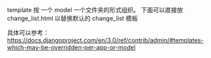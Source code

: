 template 按 一个 model 一个文件夹的形式组织。
下面可以直接放 change_list.html 以替换默认的 change_list 模板

具体可以参考：https://docs.djangoproject.com/en/3.0/ref/contrib/admin/#templates-which-may-be-overridden-per-app-or-model
